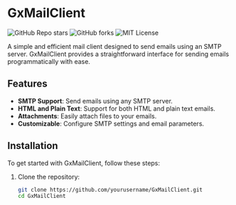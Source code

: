 # GxMailClient

![GitHub Repo stars](https://img.shields.io/github/stars/yourusername/GxMailClient?style=social)
![GitHub forks](https://img.shields.io/github/forks/yourusername/GxMailClient)
![MIT License](https://img.shields.io/badge/license-MIT-blue.svg)

A simple and efficient mail client designed to send emails using an SMTP server. GxMailClient provides a straightforward interface for sending emails programmatically with ease.

## Features

- **SMTP Support**: Send emails using any SMTP server.
- **HTML and Plain Text**: Support for both HTML and plain text emails.
- **Attachments**: Easily attach files to your emails.
- **Customizable**: Configure SMTP settings and email parameters.

## Installation

To get started with GxMailClient, follow these steps:

1. Clone the repository:
   ```bash
   git clone https://github.com/yourusername/GxMailClient.git
   cd GxMailClient